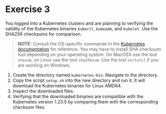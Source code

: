 # Exercise 3

You logged into a Kubernetes clusters and are planning to verifying the validity of the Kubernetes binaries `kubectl`, `kubeadm`, and `kubelet`. Use the SHA256 checksums for comparison.

> **_NOTE:_** Consult the OS-specific commands in the [Kubernetes documentation](https://kubernetes.io/docs/tasks/tools/#kubectl) for reference. You may have to install SHA checksum tool depending on your operating system. On MacOSX use the tool `shasum`, on Linux use the tool `sha256sum`. Use the tool `certutil` if you are working on Windows.

1. Create the directory named `kubernetes-bin`. Navigate to the directory.
2. Copy the script `setup.sh` into the new directory and run it. It will download the Kubernetes binaries for Linux AMD64.
3. Inspect the downloaded files.
4. Verifying that the downloaded binaries are compatible with the Kubernetes version 1.23.5 by comparing them with the corresponding checksum files.